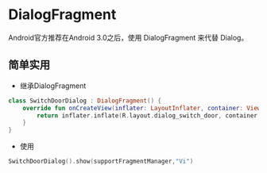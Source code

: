 # DialogFragment
Android官方推荐在Android 3.0之后，使用 DialogFragment 来代替 Dialog。

## 简单实用
- 继承DialogFragment
``` kotlin
class SwitchDoorDialog : DialogFragment() {
    override fun onCreateView(inflater: LayoutInflater, container: ViewGroup?, savedInstanceState: Bundle?): View? {
        return inflater.inflate(R.layout.dialog_switch_door, container, false)
    }
}
```
- 使用
``` kotlin
SwitchDoorDialog().show(supportFragmentManager,"Vi")
```

